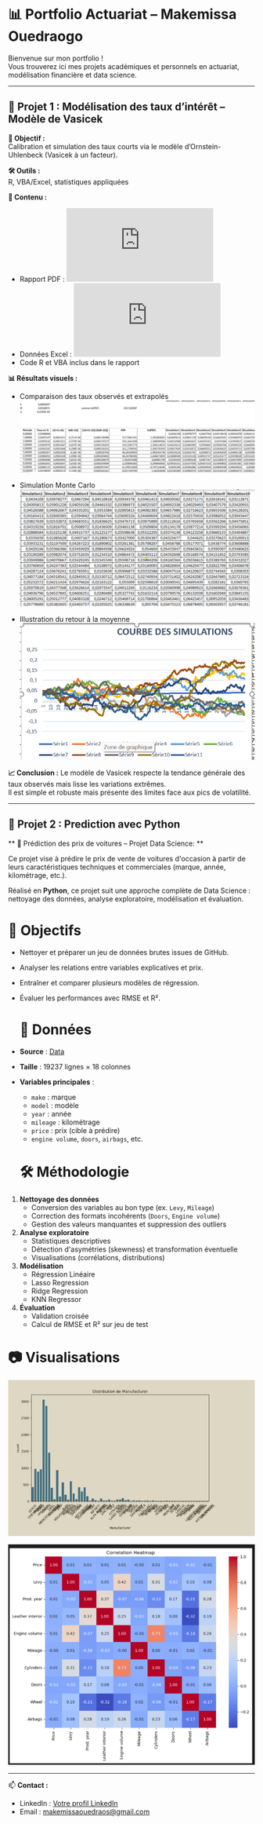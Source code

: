 
# 📊 Portfolio Actuariat – Makemissa Ouedraogo

Bienvenue sur mon portfolio !  
Vous trouverez ici mes projets académiques et personnels en actuariat, modélisation financière et data science.

---

## 📌 Projet 1 : Modélisation des taux d’intérêt – Modèle de Vasicek

**🎯 Objectif :**  
Calibration et simulation des taux courts via le modèle d’Ornstein-Uhlenbeck (Vasicek à un facteur).  

**🛠 Outils :**  
R, VBA/Excel, statistiques appliquées

**📂 Contenu :**
- Rapport PDF : ![`projet_modèle_de_Vasicek_massvie_perso.pdf`](https://github.com/Makemissa/Portfolio-Actuariat/blob/main/projet_mod%C3%A8le_de_Vasicek_massvie%20perso.pdf)
- Données Excel : ![`Nouvelle_courbe_650_periodes123.xlsm`](https://github.com/Makemissa/Portfolio-Actuariat/blob/main/Nouvelle%20courbe%20650%20pA%CC%83%C2%A9riodes123.xlsm)
- Code R et VBA inclus dans le rapport

**📊 Résultats visuels :**
- Comparaison des taux observés et extrapolés  
  ![Taux observés vs extrapolés](https://github.com/Makemissa/Portfolio-Actuariat/blob/main/Taux%20vs%20Simulation.png)

- Simulation Monte Carlo  
  ![Simulation Monte Carlo](https://github.com/Makemissa/Portfolio-Actuariat/blob/main/Simulation%20Monte%20Carlo.png)

- Illustration du retour à la moyenne  
  ![Retour à la moyenne](https://github.com/Makemissa/Portfolio-Actuariat/blob/main/Courbe%20Simulation.png)

**📈 Conclusion :**
Le modèle de Vasicek respecte la tendance générale des taux observés mais lisse les variations extrêmes.  
Il est simple et robuste mais présente des limites face aux pics de volatilité.

---

## 📌 Projet 2 : Prediction avec Python

   ** 🚗 Prédiction des prix de voitures – Projet Data Science: **

Ce projet vise à prédire le prix de vente de voitures d'occasion à partir de leurs caractéristiques techniques et commerciales (marque, année, kilométrage, etc.).

Réalisé en **Python**, ce projet suit une approche complète de Data Science : nettoyage des données, analyse exploratoire, modélisation et évaluation.

  # 🎯 Objectifs
- Nettoyer et préparer un jeu de données brutes issues de GitHub.
- Analyser les relations entre variables explicatives et prix.
- Entraîner et comparer plusieurs modèles de régression.
- Évaluer les performances avec RMSE et R².

  # 📂 Données
- **Source** : [Data](https://github.com/Makemissa/Portfolio-Actuariat/blob/main/car_price_prediction.csv)
- **Taille** : 19237 lignes × 18 colonnes
- **Variables principales** :
  - `make` : marque
  - `model` : modèle
  - `year` : année
  - `mileage` : kilométrage
  - `price` : prix (cible à prédire)
  - `engine volume`, `doors`, `airbags`, etc.



  # 🛠 Méthodologie
1. **Nettoyage des données**
   - Conversion des variables au bon type (ex. `Levy`, `Mileage`)
   - Correction des formats incohérents (`Doors`, `Engine volume`)
   - Gestion des valeurs manquantes et suppression des outliers
2. **Analyse exploratoire**
   - Statistiques descriptives
   - Détection d'asymétries (skewness) et transformation éventuelle
   - Visualisations (corrélations, distributions)
3. **Modélisation**
   - Régression Linéaire
   - Lasso Regression
   - Ridge Regression
   - KNN Regressor
4. **Évaluation**
   - Validation croisée
   - Calcul de RMSE et R² sur jeu de test


  # 📷 Visualisations

  ![Importance des variables](https://github.com/Makemissa/Portfolio-Actuariat/blob/main/Screenshot%202025-07-08%20182955.png)
  
  ![Importance des variables](https://github.com/Makemissa/Portfolio-Actuariat/blob/main/Screenshot%202025-07-09%20112608.png)

---



📫 **Contact :**
- LinkedIn : [Votre profil LinkedIn](https://linkedin.com)
- Email : makemissaouedraos@gmail.com
